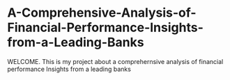 # A-Comprehensive-Analysis-of-Financial-Performance-Insights-from-a-Leading-Banks
WELCOME. This is my project about a comprehernsive analysis of financial performance Insights from a leading banks

